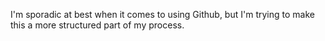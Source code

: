 I'm sporadic at best when it comes to using Github, but I'm trying to make this a more structured part of my process.
